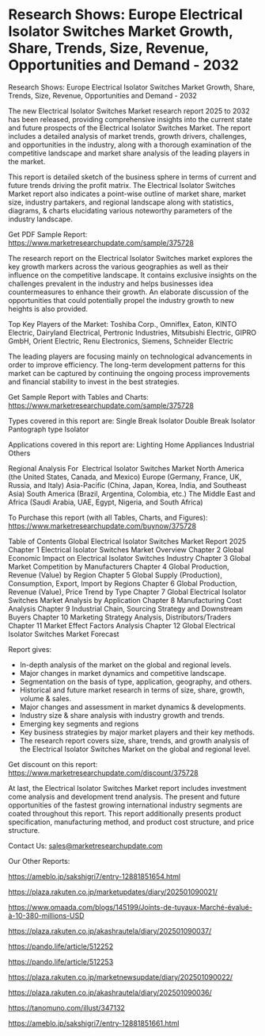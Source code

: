 # Research Shows: Europe Electrical Isolator Switches Market Growth, Share, Trends, Size, Revenue, Opportunities and Demand - 2032
Research Shows: Europe Electrical Isolator Switches Market Growth, Share, Trends, Size, Revenue, Opportunities and Demand - 2032

The new Electrical Isolator Switches Market research report 2025 to 2032 has been released, providing comprehensive insights into the current state and future prospects of the Electrical Isolator Switches Market. The report includes a detailed analysis of market trends, growth drivers, challenges, and opportunities in the industry, along with a thorough examination of the competitive landscape and market share analysis of the leading players in the market.

This report is detailed sketch of the business sphere in terms of current and future trends driving the profit matrix. The Electrical Isolator Switches Market report also indicates a point-wise outline of market share, market size, industry partakers, and regional landscape along with statistics, diagrams, & charts elucidating various noteworthy parameters of the industry landscape.

Get PDF Sample Report: https://www.marketresearchupdate.com/sample/375728

The research report on the Electrical Isolator Switches market explores the key growth markers across the various geographies as well as their influence on the competitive landscape. It contains exclusive insights on the challenges prevalent in the industry and helps businesses idea countermeasures to enhance their growth. An elaborate discussion of the opportunities that could potentially propel the industry growth to new heights is also provided.

Top Key Players of the Market:
Toshiba Corp., Omniflex, Eaton, KINTO Electric, Dairyland Electrical, Pertronic Industries, Mitsubishi Electric, GIPRO GmbH, Orient Electric, Renu Electronics, Siemens, Schneider Electric


The leading players are focusing mainly on technological advancements in order to improve efficiency. The long-term development patterns for this market can be captured by continuing the ongoing process improvements and financial stability to invest in the best strategies.

Get Sample Report with Tables and Charts: https://www.marketresearchupdate.com/sample/375728

Types covered in this report are:
Single Break Isolator
Double Break Isolator
Pantograph type Isolator


Applications covered in this report are:
Lighting
Home Appliances
Industrial
Others


Regional Analysis For  Electrical Isolator Switches Market
North America (the United States, Canada, and Mexico)
Europe (Germany, France, UK, Russia, and Italy)
Asia-Pacific (China, Japan, Korea, India, and Southeast Asia)
South America (Brazil, Argentina, Colombia, etc.)
The Middle East and Africa (Saudi Arabia, UAE, Egypt, Nigeria, and South Africa)

To Purchase this report (with all Tables, Charts, and Figures): https://www.marketresearchupdate.com/buynow/375728

Table of Contents
Global Electrical Isolator Switches Market Report 2025
Chapter 1 Electrical Isolator Switches Market Overview
Chapter 2 Global Economic Impact on Electrical Isolator Switches Industry
Chapter 3 Global Market Competition by Manufacturers
Chapter 4 Global Production, Revenue (Value) by Region
Chapter 5 Global Supply (Production), Consumption, Export, Import by Regions
Chapter 6 Global Production, Revenue (Value), Price Trend by Type
Chapter 7 Global Electrical Isolator Switches Market Analysis by Application
Chapter 8 Manufacturing Cost Analysis
Chapter 9 Industrial Chain, Sourcing Strategy and Downstream Buyers
Chapter 10 Marketing Strategy Analysis, Distributors/Traders
Chapter 11 Market Effect Factors Analysis
Chapter 12 Global Electrical Isolator Switches Market Forecast

Report gives:

- In-depth analysis of the market on the global and regional levels.
- Major changes in market dynamics and competitive landscape.
- Segmentation on the basis of type, application, geography, and others.
- Historical and future market research in terms of size, share, growth, volume & sales.
- Major changes and assessment in market dynamics & developments.
- Industry size & share analysis with industry growth and trends.
- Emerging key segments and regions
- Key business strategies by major market players and their key methods.
- The research report covers size, share, trends, and growth analysis of the Electrical Isolator Switches Market on the global and regional level.

Get discount on this report: https://www.marketresearchupdate.com/discount/375728

At last, the Electrical Isolator Switches Market report includes investment come analysis and development trend analysis. The present and future opportunities of the fastest growing international industry segments are coated throughout this report. This report additionally presents product specification, manufacturing method, and product cost structure, and price structure.

Contact Us:
sales@marketresearchupdate.com

Our Other Reports:

https://ameblo.jp/sakshigri7/entry-12881851654.html

https://plaza.rakuten.co.jp/marketupdates/diary/202501090021/

https://www.omaada.com/blogs/145199/Joints-de-tuyaux-Marché-évalué-à-10-380-millions-USD

https://plaza.rakuten.co.jp/akashrautela/diary/202501090037/

https://pando.life/article/512252

https://pando.life/article/512253

https://plaza.rakuten.co.jp/marketnewsupdate/diary/202501090022/

https://plaza.rakuten.co.jp/akashrautela/diary/202501090036/

https://tanomuno.com/illust/347132

https://ameblo.jp/sakshigri7/entry-12881851661.html
